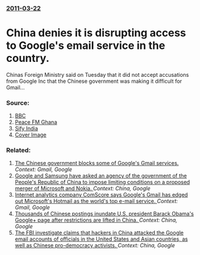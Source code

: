 ### [2011-03-22](/news/2011/03/22/index.md)

# China denies it is disrupting access to Google's email service in the country. 

Chinas Foreign Ministry said on Tuesday that it did not accept accusations from Google Inc that the Chinese government was making it difficult for Gmail...


### Source:

1. [BBC](http://www.bbc.co.uk/news/business-12816042)
2. [Peace FM Ghana](http://foreign.peacefmonline.com/news/201103/146656.php)
3. [Sify India](http://www.sify.com/finance/china-dismisses-google-accusations-on-gmail-news-economy-ldwpkibdihd.html)
3. [Cover Image](http://static.sify.com/cms/image/ldwnuleabbesi.jpg)

### Related:

1. [The Chinese government blocks some of Google's Gmail services. ](/news/2014/12/29/the-chinese-government-blocks-some-of-google-s-gmail-services.md) _Context: Gmail, Google_
2. [Google and Samsung have asked an agency of the government of the People's Republic of China to impose limiting conditions on a proposed merger of Microsoft and Nokia. ](/news/2014/03/3/google-and-samsung-have-asked-an-agency-of-the-government-of-the-people-s-republic-of-china-to-impose-limiting-conditions-on-a-proposed-merg.md) _Context: China, Google_
3. [Internet analytics company ComScore says Google's Gmail has edged out Microsoft's Hotmail as the world's top e-mail service. ](/news/2012/11/1/internet-analytics-company-comscore-says-google-s-gmail-has-edged-out-microsoft-s-hotmail-as-the-world-s-top-e-mail-service.md) _Context: Gmail, Google_
4. [Thousands of Chinese postings inundate U.S. president Barack Obama's Google+ page after restrictions are lifted in China. ](/news/2012/02/26/thousands-of-chinese-postings-inundate-u-s-president-barack-obama-s-google-page-after-restrictions-are-lifted-in-china.md) _Context: China, Google_
5. [The FBI investigate claims that hackers in China attacked the Google email accounts of officials in the United States and Asian countries, as well as Chinese pro-democracy activists. ](/news/2011/06/2/the-fbi-investigate-claims-that-hackers-in-china-attacked-the-google-email-accounts-of-officials-in-the-united-states-and-asian-countries-a.md) _Context: China, Google_
